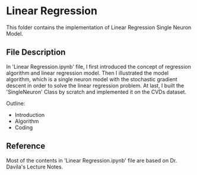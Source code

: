 # Linear Regression

This folder contains the implementation of Linear Regression Single Neuron Model.

## File Description
In 'Linear Regression.ipynb' file, I first introduced the concept of regression algorithm and linear regression model. Then I illustrated the model algorithm, which is a single neuron model with the stochastic gradient descent in order to solve the linear regression problem. At last, I built the 'SingleNeuron' Class by scratch and implemented it on the CVDs dataset.

Outline:
- Introduction
- Algorithm
- Coding

## Reference
Most of the contents in 'Linear Regression.ipynb' file are based on Dr. Davila's Lecture Notes.